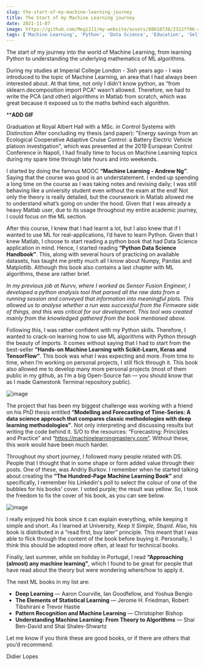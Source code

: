 ```yaml
---
slug: the-start-of-my-machine-learning-journey
title: The Start of my Machine Learning journey
date: 2021-11-07
image: https://github.com/Meg1211/my-website/assets/88618738/2322ff06-a803-458c-9402-6c8ed5cdde27
tags: ['Machine Learning', 'Python', 'Data Science', 'Education', 'Self-Learning']
---
```


The start of my journey into the world of Machine Learning, from learning Python to understanding the underlying mathematics of ML algorithms.

<!-- truncate -->

During my studies at Imperial College London - 3ish years ago - I was introduced to the topic of Machine Learning, an area that I had always been interested about. At that time, not only I didn't know python, as “from sklearn.decomposition import PCA" wasn’t allowed. Therefore, we had to write the PCA (and other) algorithms in Matlab from scratch, which was great because it exposed us to the maths behind each algorithm.

****ADD GIF**

Graduation at Royal Albert Hall with a MSc. in Control Systems with Distinction
After concluding my thesis (and paper): "Energy savings from an Ecological Cooperative Adaptive Cruise Control: a Battery Electric Vehicle platoon investigation", which was presented at the 2019 European Control Conference in Napoli, I had finally time to focus on Machine Learning topics during my spare time through late hours and into weekends.

I started by doing the famous MOOC **“Machine Learning - Andrew Ng”**. Saying that the course was good is an understatement. I ended up spending a long time on the course as I was taking notes and revising daily; I was still behaving like a university student even without the exam at the end! Not only the theory is really detailed, but the coursework in Matlab allowed me to understand what’s going on under the hood. Given that I was already a heavy Matlab user, due to its usage throughout my entire academic journey, I could focus on the ML section.

After this course, I knew that I had learnt a lot, but I also knew that if I wanted to use ML for real-applications, I’d have to learn Python. Given that I knew Matlab, I choose to start reading a python book that had Data Science application in mind. Hence, I started reading **“Python Data Science Handbook”**. This, along with several hours of practicing on available datasets, has taught me pretty much all I know about Numpy, Pandas and Matplotlib. Although this book also contains a last chapter with ML algorithms, these are rather brief.

_In my previous job at Nurvv, where I worked as Sensor Fusion Engineer, I developed a python analysis tool that parsed all the raw data from a running session and conveyed that information into meaningful plots. This allowed us to analyse whether a run was successful from the Firmware side of things, and this was critical for our development. This tool was created mainly from the knowledged gathered from the book mentioned above._

Following this, I was rather confident with my Python skills. Therefore, I wanted to crack-on learning how to use ML algorithms with Python through the beauty of imports. It comes without saying that I had to start from the best-seller **“Hands-on Machine Learning with Scikit-Learn, Keras and TensorFlow”**. This book was what I was expecting and more. From time to time, when I’m working on personal projects, I still flick through it. This book also allowed me to develop many more personal projects (most of them public in my github, as I’m a big Open-Source fan — you should know that as I made Gamestonk Terminal repository public).

![image](https://github.com/Meg1211/my-website/assets/88618738/67fd7bfc-74f2-4b96-8183-f899428da63f)

The project that has been my biggest challenge was working with a friend on his PhD thesis entitled **“Modelling and Forecasting of Time-Series: A data science approach that compares classic methodologies with deep learning methodologies”**. Not only interpreting and discussing results but writing the code behind it. S/O to the resources: “Forecasting: Principles and Practice” and “https://machinelearningmastery.com”. Without these, this work would have been much harder.

Throughout my short journey, I followed many people related with DS. People that I thought that in some shape or form added value through their posts. One of these, was Andriy Burkov. I remember when he started talking about creating the **“The Hundred-Page Machine Learning Book”** and specifically, I remember his Linkedin's poll to select the colour of one of the bubbles for his books' cover. I voted purple; the result was yellow. So, I took the freedom to fix the cover of his book, as you can see below.

![image](https://github.com/Meg1211/my-website/assets/88618738/2322ff06-a803-458c-9402-6c8ed5cdde27)

I really enjoyed his book since it can explain everything, while keeping it simple and short. As I learned at University, _Keep It Simple, Stupid_. Also, his book is distributed in a “read first, buy later” principle. This meant that I was able to flick through the content of the book before buying it. Personally, I think this should be adopted more often, at least for technical books.

Finally, last summer, while on holiday in Portugal, I read **“Approaching (almost) any machine learning”**, which I found to be great for people that have read about the theory but were wondering where/how to apply it.

The next ML books in my list are:
- **Deep Learning** — Aaron Courville, Ian Goodfellow, and Yoshua Bengio
- **The Elements of Statistical Learning** — Jerome H. Friedman, Robert Tibshirani e Trevor Hastie
- **Pattern Recognition and Machine Learning** — Christopher Bishop
- **Understanding Machine Learning: From Theory to Algorithms** — Shai Ben-David and Shai Shalev-Shwartz

Let me know if you think these are good books, or if there are others that you’d recommend.

Didier Lopes
